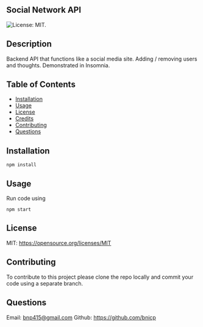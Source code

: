 ## Social Network API

![License: MIT.](https://img.shields.io/badge/License-MIT-yellow.svg)

## Description

Backend API that functions like a social media site. Adding / removing users and thoughts. Demonstrated in Insomnia.

## Table of Contents

- [Installation](#installation)
- [Usage](#usage)
- [License](#license)
- [Credits](#credits)
- [Contributing](#contributing)
- [Questions](#questions)

## Installation

`npm install `

## Usage

Run code using

`npm start `

## License

MIT: https://opensource.org/licenses/MIT

## Contributing

To contribute to this project please clone the repo locally and commit your code using a separate branch.

## Questions

Email: bnp415@gmail.com
Github: https://github.com/bnicp

